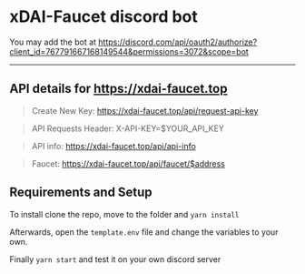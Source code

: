 # xDAI-Faucet discord bot #

You may add the bot at https://discord.com/api/oauth2/authorize?client_id=767791667168149544&permissions=3072&scope=bot

-----------------------------------------


## API details for https://xdai-faucet.top ##

>Create New Key: https://xdai-faucet.top/api/request-api-key

>API Requests Header: X-API-KEY=$YOUR_API_KEY

>API info: https://xdai-faucet.top/api/api-info

>Faucet: https://xdai-faucet.top/api/faucet/$address

## Requirements and Setup ##

To install clone the repo, move to the folder and `yarn install`

Afterwards, open the `template.env` file and change the variables to your own.

Finally `yarn start` and test it on your own discord server 
